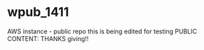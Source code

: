 # wpub_1411
AWS instance - public repo 
this is being edited for testing PUBLIC CONTENT: THANKS giving!!
